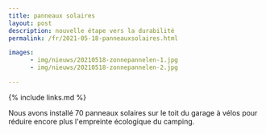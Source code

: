 ```yaml
---
title: panneaux solaires
layout: post
description: nouvelle étape vers la durabilité
permalink: /fr/2021-05-18-panneauxsolaires.html

images:  
      - img/nieuws/20210518-zonnepannelen-1.jpg
      - img/nieuws/20210518-zonnepannelen-2.jpg

---
```


{% include links.md %}

Nous avons installé 70 panneaux solaires sur le toit du garage à vélos pour réduire encore plus l'empreinte écologique du camping.
